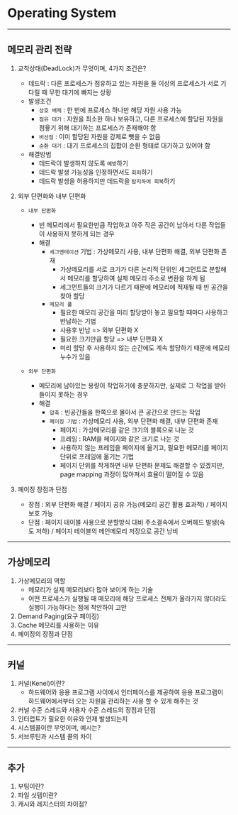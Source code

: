 # Operating System
-----

## 메모리 관리 전략
1. 교착상태(DeadLock)가 무엇이며, 4가지 조건은?
    * 데드락 : 다른 프로세스가 점유하고 있는 자원을 둘 이상의 프로세스가 서로 기다릴 때 무한 대기에 빠지는 상황
    * 발생조건
      * `상호 배제` : 한 번에 프로세스 하나만 해당 자원 사용 가능
      * `점유 대기` : 자원을 최소한 하나 보유하고, 다른 프로세스에 할당된 자원을 점윻기 위해 대기하는 프로세스가 존재해야 함
      * `비선점` : 이미 할당된 자원을 강제로 뺏을 수 없음
      * `순환 대기` : 대기 프로세스의 집합이 순환 형태로 대기하고 있어야 함
    * 해결방법
      * 데드락이 발생하지 않도록 `예방`하기 
      * 데드락 발생 가능성을 인정하면서도 `회피`하기
      * 데드락 발생을 허용하지만 데드락을 `탐지하여 회복`하기

2. 외부 단편화와 내부 단편화
    * `내부 단편화`
      * 빈 메모리에서 필요한만큼 작업하고 아주 작은 공간이 남아서 다른 작업들이 사용하지 못하게 되는 경우
      * 해결
        * `세그멘테이션` 기법 : 가상메모리 사용, 내부 단편화 해결, 외부 단편화 존재
          * 가상메모리를 서로 크기가 다른 논리적 단위인 세그먼트로 분할해서 메모리를 할당하여 실제 메모리 주소로 변환을 하게 됨
          * 세그먼트들의 크기가 다르기 때문에 메모리에 적재될 때 빈 공간을 찾아 할당
        * `메모리 풀`
          * 필요한 메모리 공간을 미리 할당받아 놓고 필요할 때마다 사용하고 반납하는 기법
          * 사용후 반납 => 외부 단편화 X
          * 필요한 크기만큼 할당 => 내부 단편화 X
          * 미리 할당 후 사용하지 않는 순간에도 계속 할당하기 때문에 메모리 누수가 있음

    * `외부 단편화`
      * 메모리에 남아있는 용량이 작업하기에 충분하지만, 실제로 그 작업을 받아들이지 못하는 경우
      * 해결
        * `압축` : 빈공간들을 한쪽으로 몰아서 큰 공간으로 만드는 작업
        * `페이징 기법` : 가상메모리 사용, 외부 단편화 해결, 내부 단편화 존재
          * 페이지 : 가상메모리를 같은 크기의 블록으로 나눈 것
          * 프레임 : RAM을 페이지와 같은 크기로 나눈 것
          * 사용하지 않는 프레임을 페이지에 옮기고, 필요한 메모리를 페이지 단위로 프레임에 옮기는 기법
          * 페이지 단위를 작게하면 내부 단편화 문제도 해결할 수 있겠지만, page mapping 과정이 많아져서 효율이 떨어질 수 있음

3. 페이징 장점과 단점
    * 장점 : 외부 단편화 해결 / 페이지 공유 가능(메모리 공간 활용 효과적) / 페이지 보호 가능
    * 단점 : 페이지 테이블 사용으로 분할방식 대비 주소결속에서 오버헤드 발생(속도 저하) / 페이지 테이블의 메인메모리 저장으로 공간 낭비

-----

## 가상메모리
1. 가상메모리의 역할
    * 메모리가 실제 메모리보다 많아 보이게 하는 기술
    * 어떤 프로세스가 실행될 때 메모리에 해당 프로세스 전체가 올라가지 않더라도 실행이 가능하다는 점에 착안하여 고안
2. Demand Paging(요구 페이징)
3. Cache 메모리를 사용하는 이유
4. 페이징의 장점과 단점

-----

## 커널
1. 커널(Kenel)이란?
    * 하드웨어와 응용 프로그램 사이에서 인터페이스를 제공하여 응용 프로그램이 하드웨어에서부터 오는 자원을 관리하는 사용 할 수 있게 해주는 것
2. 커널 수준 스레드와 사용자 수준 스레드의 장점과 단점
3. 인터럽트가 필요한 이유와 언제 발생되는지
4. 시스템콜이란 무엇이며, 예시는?
5. 서브루틴과 시스템 콜의 차이

-----

## 추가
1. 부팅이란?
2. 파일 싯템이란?
3. 캐시와 레지스터의 차이점?